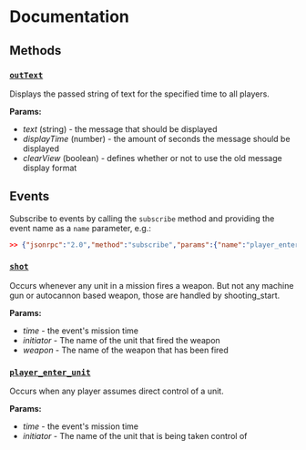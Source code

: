 # Documentation

## Methods

### [`outText`](https://wiki.hoggitworld.com/view/DCS_func_outText)

Displays the passed string of text for the specified time to all players.

**Params:**
- *text* (string) - the message that should be displayed
- *displayTime* (number) - the amount of seconds the message should be displayed
- *clearView* (boolean) - defines whether or not to use the old message display format

## Events

Subscribe to events by calling the `subscribe` method and providing the event name as a `name` parameter, e.g.:

```json
>> {"jsonrpc":"2.0","method":"subscribe","params":{"name":"player_enter_unit"},"id":2}
```

### [`shot`](https://wiki.hoggitworld.com/view/DCS_event_shot)

Occurs whenever any unit in a mission fires a weapon. But not any machine gun or autocannon based weapon, those are handled by shooting_start.

**Params:**
- *time* - the event's mission time
- *initiator* - The name of the unit that fired the weapon
- *weapon* - The name of the weapon that has been fired

### [`player_enter_unit`](https://wiki.hoggitworld.com/view/DCS_event_player_enter_unit)

Occurs when any player assumes direct control of a unit.

**Params:**
- *time* - the event's mission time
- *initiator* - The name of the unit that is being taken control of






